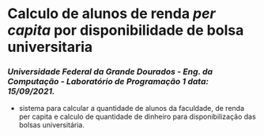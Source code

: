 # Calculo de alunos de renda _per capita_ por disponibilidade de bolsa universitaria

### _Universidade Federal da Grande Dourados - Eng. da Computação - Laboratório de Programação 1 data: 15/09/2021._
   - sistema para calcular a quantidade de alunos da faculdade, de renda per capita e calculo de quantidade de dinheiro para disponibilização das bolsas universitária.

